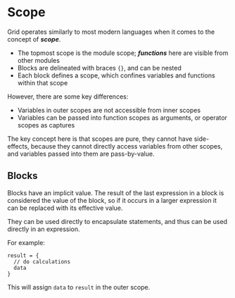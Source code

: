 # Scope

Grid operates similarly to most modern languages when it comes to the concept of ***scope***.

- The topmost scope is the module scope; ***functions*** here are visible from other modules
- Blocks are delineated with braces `{}`, and can be nested
- Each block defines a scope, which confines variables and functions within that scope

However, there are some key differences:

- Variables in outer scopes are not accessible from inner scopes
- Variables can be passed into function scopes as arguments, or operator scopes as captures

The key concept here is that scopes are pure, they cannot have side-effects, because they cannot directly access variables from other scopes, and variables passed into them are pass-by-value.

## Blocks

Blocks have an implicit value. The result of the last expression in a block is considered the value of the block, so if it occurs in a larger expression it can be replaced with its effective value.

They can be used directly to encapsulate statements, and thus can be used directly in an expression.

For example:

```
result = {
  // do calculations
  data
}
```

This will assign `data` to `result` in the outer scope.
